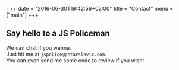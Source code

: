 +++
date = "2016-06-30T19:42:56+02:00"
title = "Contact"
menu = ["main"]
+++

## Say hello to a JS Policeman

We can chat if you wanna.  
Just hit me at `jspolice@petarslovic.com`.  
You can even send me some code to review if you wish!
